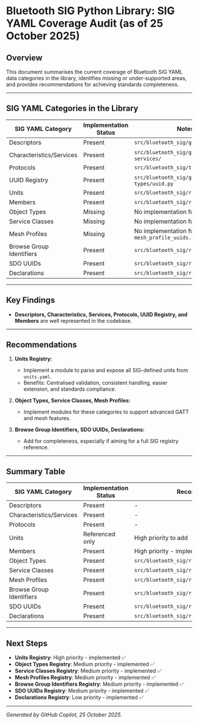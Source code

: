 # Bluetooth SIG Python Library: SIG YAML Coverage Audit (as of 25 October 2025)

## Overview
This document summarises the current coverage of Bluetooth SIG YAML data categories in the library, identifies missing or under-supported areas, and provides recommendations for achieving standards completeness.

---

## SIG YAML Categories in the Library

| SIG YAML Category           | Implementation Status | Notes/Location                                      |
|----------------------------|----------------------|-----------------------------------------------------|
| Descriptors                | Present              | `src/bluetooth_sig/gatt/descriptors/`               |
| Characteristics/Services   | Present              | `src/bluetooth_sig/gatt/characteristics/`, `services/` |
| Protocols                  | Present              | `src/bluetooth_sig/types/protocols.py`              |
| UUID Registry              | Present              | `src/bluetooth_sig/gatt/uuid_registry.py`, `types/uuid.py` |
| Units                      | Present              | `src/bluetooth_sig/registry/units.py` |
| Members                    | Present              | `src/bluetooth_sig/registry/members.py` |
| Object Types               | Missing              | No implementation for `object_types.yaml`            |
| Service Classes            | Missing              | No implementation for `service_class.yaml`           |
| Mesh Profiles              | Missing              | No implementation for `mesh_profile_uuids.yaml`      |
| Browse Group Identifiers   | Present              | `src/bluetooth_sig/registry/browse_groups.py`|
| SDO UUIDs                  | Present              | `src/bluetooth_sig/registry/sdo_uuids.py`|
| Declarations               | Present              | `src/bluetooth_sig/registry/declarations.py`|

---

## Key Findings

- **Descriptors, Characteristics, Services, Protocols, UUID Registry, and Members** are well represented in the codebase.

---

## Recommendations

1. **Units Registry:**
   - Implement a module to parse and expose all SIG-defined units from `units.yaml`.
   - Benefits: Centralised validation, consistent handling, easier extension, and standards compliance.

2. **Object Types, Service Classes, Mesh Profiles:**
   - Implement modules for these categories to support advanced GATT and mesh features.

3. **Browse Group Identifiers, SDO UUIDs, Declarations:**
   - Add for completeness, especially if aiming for a full SIG registry reference.

---

## Summary Table

| SIG YAML Category           | Implementation Status | Recommendation                |
|----------------------------|----------------------|-------------------------------|
| Descriptors                | Present              | -                             |
| Characteristics/Services   | Present              | -                             |
| Protocols                  | Present              | -                             |
| Units                      | Referenced only      | High priority to add          |
| Members                    | Present              | High priority - implemented |
| Object Types               | Present              | `src/bluetooth_sig/registry/object_types.py` |
| Service Classes            | Present              | `src/bluetooth_sig/registry/service_classes.py` |
| Mesh Profiles              | Present              | `src/bluetooth_sig/registry/mesh_profiles.py` |
| Browse Group Identifiers   | Present              | `src/bluetooth_sig/registry/browse_groups.py` |
| SDO UUIDs                  | Present              | `src/bluetooth_sig/registry/sdo_uuids.py` |
| Declarations               | Present              | `src/bluetooth_sig/registry/declarations.py` |

---

## Next Steps
- **Units Registry**: High priority - implemented ✅
- **Object Types Registry**: Medium priority - implemented ✅
- **Service Classes Registry**: Medium priority - implemented ✅
- **Mesh Profiles Registry**: Medium priority - implemented ✅
- **Browse Group Identifiers Registry**: Medium priority - implemented ✅
- **SDO UUIDs Registry**: Medium priority - implemented ✅
- **Declarations Registry**: Low priority - implemented ✅

---

*Generated by GitHub Copilot, 25 October 2025.*
